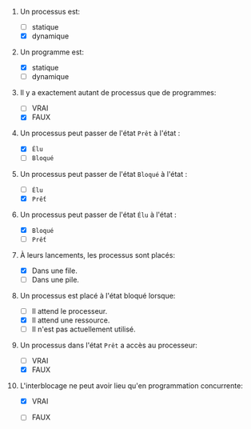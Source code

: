 1. Un processus est:

   - [ ] statique
   - [x] dynamique

2. Un programme est:

   - [x] statique
   - [ ] dynamique
  
3. Il y a exactement autant de processus que de programmes:

   - [ ] VRAI
   - [x] FAUX

4. Un processus peut passer de l'état `Prêt` à l'état :

   - [x] `Élu`
   - [ ] `Bloqué`

5. Un processus peut passer de l'état `Bloqué` à l'état :

   - [ ] `Élu`
   - [x] `Prết`

6. Un processus peut passer de l'état `Élu` à l'état :

   - [x] `Bloqué`
   - [ ] `Prết`

7. À leurs lancements, les processus sont placés:

   - [x] Dans une file.
   - [ ] Dans une pile.

8. Un processus est placé à l'état bloqué lorsque:

   - [ ] Il attend le processeur.
   - [x] Il attend une ressource.
   - [ ] Il n'est pas actuellement utilisé.

9. Un processus dans l'état `Prêt` a accès au processeur:

   - [ ] VRAI
   - [x] FAUX

10. L'interblocage ne peut avoir lieu qu'en programmation concurrente:

    - [x] VRAI
    - [ ] FAUX

